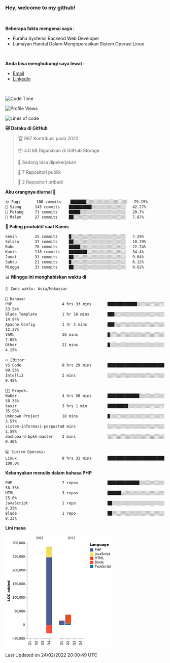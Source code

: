 <h3>Hey, welcome to my github!</h3>

<br>

<p><strong>Beberapa fakta mengenai saya :</strong></p>

<ul>
  <li>Furaha Systems Backend Web Developer</li>
  <li>Lumayan Handal Dalam Mengoperasikan Sistem Operasi Linux</li>
</ul>

<br>

<p><strong>Anda bisa menghubungi saya lewat :</strong></p>

<ul>
  <li><a href="mailto:renaldiapriyanto419@gmail.com">Email</a></li>
  <li><a href="https://www.linkedin.com/in/renaldi-kadang-314314206/">LinkedIn</a></li>
</ul>

<br>

<!--START_SECTION:waka-->
![Code Time](http://img.shields.io/badge/Code%20Time-16%20hrs%2038%20mins-blue)

![Profile Views](http://img.shields.io/badge/Profil%20dilihat-28-blue)

![Lines of code](https://img.shields.io/badge/Sejak%20Hello%20World%20aku%20telah%20menulis-283%20Thousand%20baris%20kode-blue)

**🐱 Dataku di GitHub** 

> 🏆 967 Kontribusi pada 2022
 > 
> 📦 4.0 kB Digunakan di GitHub Storage 
 > 
> 💼 Sedang bisa dipekerjakan
 > 
> 📜 7 Repositori publik 
 > 
> 🔑 2 Repositori pribadi  
 > 
**Aku orangnya diurnal 🐤** 

```text
🌞 Pagi       100 commits    ███████░░░░░░░░░░░░░░░░░░   29.15% 
🌆 Siang      145 commits    ██████████░░░░░░░░░░░░░░░   42.27% 
🌃 Petang     71 commits     █████░░░░░░░░░░░░░░░░░░░░   20.7% 
🌙 Malam      27 commits     ██░░░░░░░░░░░░░░░░░░░░░░░   7.87%

```
📅 **Paling produktif saat Kamis** 

```text
Senin        25 commits     █░░░░░░░░░░░░░░░░░░░░░░░░   7.29% 
Selasa       37 commits     ██░░░░░░░░░░░░░░░░░░░░░░░   10.79% 
Rabu         78 commits     █████░░░░░░░░░░░░░░░░░░░░   22.74% 
Kamis        118 commits    ████████░░░░░░░░░░░░░░░░░   34.4% 
Jumat        31 commits     ██░░░░░░░░░░░░░░░░░░░░░░░   9.04% 
Sabtu        21 commits     █░░░░░░░░░░░░░░░░░░░░░░░░   6.12% 
Minggu       33 commits     ██░░░░░░░░░░░░░░░░░░░░░░░   9.62%

```


📊 **Minggu ini menghabiskan waktu di** 

```text
⌚︎ Zona waktu: Asia/Makassar

💬 Bahasa: 
PHP                      4 hrs 33 mins       █████████████░░░░░░░░░░░░   53.54% 
Blade Template           1 hr 16 mins        ███░░░░░░░░░░░░░░░░░░░░░░   14.94% 
Apache Config            1 hr 3 mins         ███░░░░░░░░░░░░░░░░░░░░░░   12.37% 
YAML                     36 mins             █░░░░░░░░░░░░░░░░░░░░░░░░   7.05% 
Other                    21 mins             █░░░░░░░░░░░░░░░░░░░░░░░░   4.15%

🔥 Editor: 
VS Code                  8 hrs 29 mins       █████████████████████████   99.55% 
IntelliJ                 2 mins              ░░░░░░░░░░░░░░░░░░░░░░░░░   0.45%

🐱‍💻 Proyek: 
NaKer                    4 hrs 58 mins       ██████████████░░░░░░░░░░░   58.35% 
kasir                    3 hrs 1 min         █████████░░░░░░░░░░░░░░░░   35.56% 
Unknown Project          18 mins             █░░░░░░░░░░░░░░░░░░░░░░░░   3.57% 
sistem-informasi-perpusta8 mins              ░░░░░░░░░░░░░░░░░░░░░░░░░   1.59% 
dashboard-bpkh-master    2 mins              ░░░░░░░░░░░░░░░░░░░░░░░░░   0.46%

💻 Sistem Operasi: 
Linux                    8 hrs 31 mins       █████████████████████████   100.0%

```

**Kebanyakan menulis dalam bahasa PHP** 

```text
PHP                      7 repos             ██████████████░░░░░░░░░░░   58.33% 
HTML                     3 repos             ██████░░░░░░░░░░░░░░░░░░░   25.0% 
JavaScript               1 repo              ██░░░░░░░░░░░░░░░░░░░░░░░   8.33% 
Blade                    1 repo              ██░░░░░░░░░░░░░░░░░░░░░░░   8.33%

```


**Lini masa**

![Chart not found](https://raw.githubusercontent.com/Sylent-Sys/Sylent-Sys/main/charts/bar_graph.png) 


 Last Updated on 24/02/2022 20:00:49 UTC
<!--END_SECTION:waka-->
